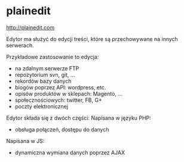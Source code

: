 plainedit
=========

http://plainedit.com

Edytor ma służyć do edycji treści, które są przechowywane na innych serwerach.

Przykładowe zastosowanie to edycja:
- na zdalnym serwerze FTP
- repozytorium svn, git, ...
- rekordów bazy danych
- blogów poprzez API: wordpress, etc.
- opisów produktów w sklepach: Magento, ...
- społecznościowych: twitter, FB, G+
- poczty elektronicznej


Edytor składa się z dwóch części:
Napisana w języku PHP:
- obsługa połączeń, dostępu do danych

Napisana w JS:
- dynamiczna wymiana danych poprzez AJAX


